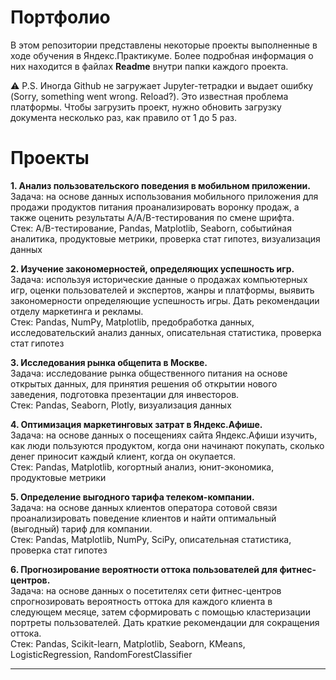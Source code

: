 # Портфолио

В этом репозитории представлены некоторые проекты выполненные в ходе обучения в Яндекс.Практикуме. Более подробная информация о них находится в файлах **Readme** внутри папки каждого проекта.

⚠️ P.S. Иногда Github не загружает Jupyter-тетрадки и выдает ошибку (Sorry, something went wrong. Reload?). Это известная проблема платформы.
Чтобы загрузить проект, нужно обновить загрузку документа несколько раз, как правило от 1 до 5 раз.

# Проекты

**1. Анализ пользовательского поведения в мобильном приложении.** \
Задача: на основе данных использования мобильного приложения для продажи продуктов питания проанализировать воронку продаж, а также оценить результаты A/A/B-тестирования по смене шрифта. \
Стек: A/B-тестирование, Pandas, Matplotlib, Seaborn, событийная аналитика, продуктовые метрики, проверка стат гипотез, визуализация данных

**2. Изучение закономерностей, определяющих успешность игр.**\
Задача: используя исторические данные о продажах компьютерных игр, оценки пользователей и экспертов, жанры и платформы, выявить закономерности определяющие успешность игры. Дать рекомендации отделу маркетинга и рекламы.\
Стек: Pandas, NumPy, Matplotlib, предобработка данных, исследовательский анализ данных, описательная статистика, проверка стат гипотез

**3. Исследования рынка общепита в Москве.**\
Задача: исследование рынка общественного питания на основе открытых данных, для принятия решения об открытии нового заведения, подготовка презентации для инвесторов.\
Стек: Pandas, Seaborn, Plotly, визуализация данных

**4. Оптимизация маркетинговых затрат в Яндекс.Афише.**\
Задача: на основе данных о посещениях сайта Яндекс.Афиши изучить, как люди пользуются продуктом, когда они начинают покупать, сколько денег приносит каждый клиент, когда он окупается.\
Стек: Pandas, Matplotlib, когортный анализ, юнит-экономика, продуктовые метрики

**5. Определение выгодного тарифа телеком-компании.**\
Задача: на основе данных клиентов оператора сотовой связи проанализировать поведение клиентов и найти оптимальный (выгодный) тариф для компании.\
Стек: Pandas, Matplotlib, NumPy, SciPy, описательная статистика, проверка стат гипотез

**6. Прогнозирование вероятности оттока пользователей для фитнес-центров.**\
Задача: на основе данных о посетителях сети фитнес-центров спрогнозировать вероятность оттока для каждого клиента в следующем месяце, затем сформировать с помощью кластеризации портреты пользователей. Дать краткие рекомендации для сокращения оттока.\
Стек: Pandas, Scikit-learn, Matplotlib, Seaborn, KMeans, LogisticRegression, RandomForestClassifier
___
